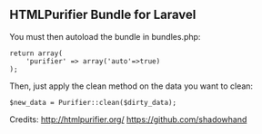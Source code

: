 ## HTMLPurifier Bundle for Laravel

You must then autoload the bundle in bundles.php:

    return array(
        'purifier' => array('auto'=>true)
    );

Then, just apply the clean method on the data you want to clean:

    $new_data = Purifier::clean($dirty_data);
    
Credits:
    http://htmlpurifier.org/
    https://github.com/shadowhand